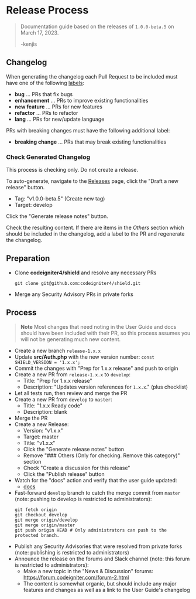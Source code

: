 # Release Process

> Documentation guide based on the releases of `1.0.0-beta.5` on March 17, 2023.
>
> -kenjis

## Changelog

When generating the changelog each Pull Request to be included must have one of
the following [labels](https://github.com/codeigniter4/shield/labels):
- **bug** ... PRs that fix bugs
- **enhancement** ... PRs to improve existing functionalities
- **new feature** ... PRs for new features
- **refactor** ... PRs to refactor
- **lang** ... PRs for new/update language

PRs with breaking changes must have the following additional label:
- **breaking change** ... PRs that may break existing functionalities

### Check Generated Changelog

This process is checking only. Do not create a release.

To auto-generate, navigate to the
[Releases](https://github.com/codeigniter4/shield/releases) page,
click the "Draft a new release" button.

* Tag: "v1.0.0-beta.5" (Create new tag)
* Target: develop

Click the "Generate release notes" button.

Check the resulting content. If there are items in the *Others* section which
should be included in the changelog, add a label to the PR and regenerate
the changelog.

## Preparation

* Clone **codeigniter4/shield** and resolve any necessary PRs
    ```console
    git clone git@github.com:codeigniter4/shield.git
    ```
* Merge any Security Advisory PRs in private forks

## Process

> **Note** Most changes that need noting in the User Guide and docs should have
> been included with their PR, so this process assumes you will not be
> generating much new content.

* Create a new branch `release-1.x.x`
* Update **src/Auth.php** with the new version number:
  `const SHIELD_VERSION = '1.x.x';`
* Commit the changes with "Prep for 1.x.x release" and push to origin
* Create a new PR from `release-1.x.x` to `develop`:
    * Title: "Prep for 1.x.x release"
    * Description: "Updates version references for `1.x.x`." (plus checklist)
* Let all tests run, then review and merge the PR
* Create a new PR from `develop` to `master`:
    * Title: "1.x.x Ready code"
    * Description: blank
* Merge the PR
* Create a new Release:
    * Version: "v1.x.x"
    * Target: master
    * Title: "v1.x.x"
    * Click the "Generate release notes" button
    * Remove "### Others (Only for checking. Remove this category)" section
    * Check "Create a discussion for this release"
    * Click the "Publish release" button
* Watch for the "docs" action and verify that the user guide updated:
    * [docs](https://github.com/codeigniter4/shield/actions/workflows/docs.yml)
* Fast-forward `develop` branch to catch the merge commit from `master`
  (note: pushing to develop is restricted to administrators):
    ```console
    git fetch origin
    git checkout develop
    git merge origin/develop
    git merge origin/master
    git push origin HEAD # Only administrators can push to the protected branch.
    ```
* Publish any Security Advisories that were resolved from private forks
  (note: publishing is restricted to administrators)
* Announce the release on the forums and Slack channel
  (note: this forum is restricted to administrators):
    * Make a new topic in the "News & Discussion" forums:
      https://forum.codeigniter.com/forum-2.html
    * The content is somewhat organic, but should include any major features and
      changes as well as a link to the User Guide's changelog
